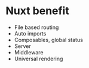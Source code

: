# Nuxt benefit
- File based routing
- Auto imports
- Composables, global status
- Server
- Middleware
- Universal rendering







